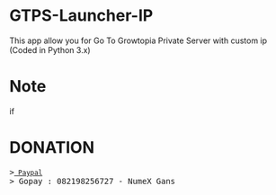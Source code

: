 # GTPS-Launcher-IP
This app allow you for Go To Growtopia Private Server with custom ip (Coded in Python 3.x)

# Note
if 

# DONATION
<pre>
<span class="pl-k">&gt;</spam><a href="https://www.paypal.com/paypalme/NumeXGans" rel="nofollow"><code> Paypal</code></a>
<span class="pl-k">&gt;</spam> Gopay : 082198256727 - NumeX Gans
</pre>
